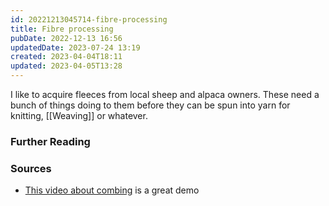 ```yaml
---
id: 20221213045714-fibre-processing
title: Fibre processing
pubDate: 2022-12-13 16:56
updatedDate: 2023-07-24 13:19
created: 2023-04-04T18:11
updated: 2023-04-05T13:28
---
```


I like to acquire fleeces from local sheep and alpaca owners. These need a bunch of things doing to them before they can be spun into yarn for knitting, [[Weaving]] or whatever.

### Further Reading

### Sources

 - [This video about combing](https://www.youtube.com/watch?v=bGbhEuqyTGo) is a great demo